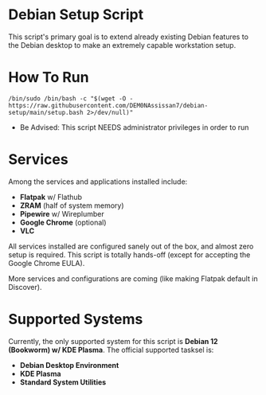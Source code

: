 # Debian Setup Script
This script's primary goal is to extend already existing Debian features to the Debian desktop to make an extremely capable workstation setup.

# How To Run
`/bin/sudo /bin/bash -c "$(wget -O - https://raw.githubusercontent.com/DEM0NAssissan7/debian-setup/main/setup.bash 2>/dev/null)"`
- Be Advised: This script NEEDS administrator privileges in order to run

# Services
Among the services and applications installed include:
- **Flatpak** w/ Flathub
- **ZRAM** (half of system memory)
- **Pipewire** w/ Wireplumber
- **Google Chrome** (optional)
- **VLC**

All services installed are configured sanely out of the box, and almost zero setup is required. This script is totally hands-off (except for accepting the Google Chrome EULA).

More services and configurations are coming (like making Flatpak default in Discover).

# Supported Systems
Currently, the only supported system for this script is **Debian 12 (Bookworm) w/ KDE Plasma**. The official supported tasksel is:


- **Debian Desktop Environment**
- **KDE Plasma**
- **Standard System Utilities**
